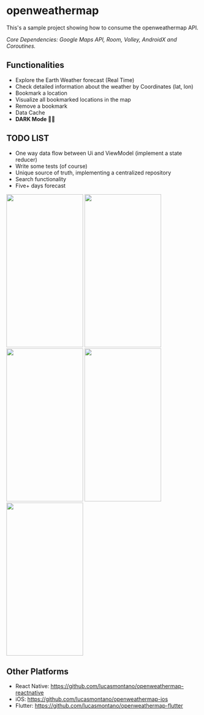 # openweathermap

This's a sample project showing how to consume the openweathermap API.

*Core Dependencies: Google Maps API, Room, Volley, AndroidX and Coroutines.*

## Functionalities
- Explore the Earth Weather forecast (Real Time)
- Check detailed information about the weather by Coordinates (lat, lon)
- Bookmark a location
- Visualize all bookmarked locations in the map
- Remove a bookmark
- Data Cache
- **DARK Mode 🤘🏻**

## TODO LIST
- One way data flow between Ui and ViewModel (implement a state reducer)
- Write some tests (of course)
- Unique source of truth, implementing a centralized repository
- Search functionality
- Five+ days forecast

<img src="https://github.com/lucasmontano/openweathermap/blob/master/readme/Screenshot_1582227671.png" width="200" height="400" /> <img src="https://github.com/lucasmontano/openweathermap/blob/master/readme/Screenshot_1582236767.png" width="200" height="400" /> <img src="https://github.com/lucasmontano/openweathermap/blob/master/readme/Screenshot_1582227679.png" width="200" height="400" /> <img src="https://github.com/lucasmontano/openweathermap/blob/master/readme/Screenshot_1582236762.png" width="200" height="400" /> <img src="https://github.com/lucasmontano/openweathermap/blob/master/readme/Screenshot_1582227701.png" width="200" height="400" />

## Other Platforms
- React Native: https://github.com/lucasmontano/openweathermap-reactnative
- iOS: https://github.com/lucasmontano/openweathermap-ios
- Flutter: https://github.com/lucasmontano/openweathermap-flutter

